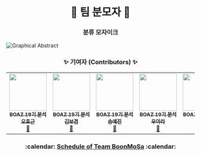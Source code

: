 <h1 align='center'> 🥸 팀 분모자 🥸 </h1>
<h3 align='center'> 분류 모자이크 </h3>

![Graphical Abstract](https://user-images.githubusercontent.com/42334717/214239743-3f7e92da-ca83-45cb-9efc-911e404ad555.png)

<h3 align='center'> ✨ 기여자 (Contributors) ✨ </h3>

<!-- ALL-CONTRIBUTORS-LIST:START - Do not remove or modify this section -->
<!-- prettier-ignore-start -->
<!-- markdownlint-disable -->
<table align='center'>
  <tr>
    <td align="center"><a href="https://github.com/Zerohertz"><img src="https://avatars.githubusercontent.com/u/42334717" width="100px;" alt=""/><br/><sub><b>BOAZ 19기 분석 오효근</b></sub></a><br/><a href="https://github.com/BOAZ-bigdata" title="BOAZ">🐘</a></td>
    <td align="center"><a href="https://github.com/seedspirit"><img src="https://avatars.githubusercontent.com/u/109015852" width="100px;" alt=""/><br/><sub><b>BOAZ 19기 분석 김보겸</b></sub></a><br/><a href="https://github.com/BOAZ-bigdata" title="BOAZ">🐘</a></td>
    <td align="center"><a href="https://github.com/yejincode"><img src="https://avatars.githubusercontent.com/u/69861207" width="100px;" alt=""/><br/><sub><b>BOAZ 19기 분석 송예진</b></sub></a><br/><a href="https://github.com/BOAZ-bigdata" title="BOAZ">🐘</a></td>
    <td align="center"><a href="https://github.com/woo-ara"><img src="https://avatars.githubusercontent.com/u/69287689" width="100px;" alt=""/><br/><sub><b>BOAZ 19기 분석 우아라</b></sub></a><br /><a href="https://github.com/BOAZ-bigdata" title="BOAZ">🐘</a></td>
    <td align="center"><a href="https://github.com/seohl16"><img src="https://avatars.githubusercontent.com/u/68208055" width="100px;" alt=""/><br/><sub><b>BOAZ 19기 분석 임서현</b></sub></a><br/><a href="https://github.com/BOAZ-bigdata" title="BOAZ">🐘</a></td>
  </tr>
</table>

<!-- markdownlint-restore -->
<!-- prettier-ignore-end -->
<!-- ALL-CONTRIBUTORS-LIST:END -->

<h3 align='center'>:calendar: <a href="https://github.com/Team-BoonMoSa/.github/blob/main/README.md">Schedule of Team BoonMoSa</a> :calendar:</h3>
